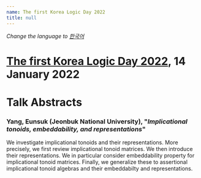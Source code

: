 ```yaml
---
name: The first Korea Logic Day 2022
title: null
---
```


_Change the language to [한국어](https://korealogicday.org/2022/index_kr.html)_

# [The first Korea Logic Day 2022](https://korealogicday.org/2022), 14 January 2022

# Talk Abstracts

<p id="abstract-Yang-Eunsuk"></p>

### Yang, Eunsuk (Jeonbuk National University), "_Implicational tonoids, embeddability, and representations_"

We investigate implicational tonoids and their representations. More precisely, we first review implicational tonoid matrices. We then introduce their representations. We in particular consider embeddability property for implicational tonoid matrices. Finally, we generalize these to assertional implicational tonoid algebras and their embeddabilty and representations.


